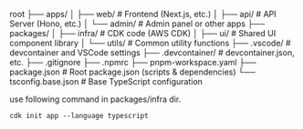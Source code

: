 root
├── apps/
│   ├── web/             # Frontend (Next.js, etc.)
│   ├── api/             # API Server (Hono, etc.)
│   └── admin/           # Admin panel or other apps
├── packages/
│   ├── infra/           # CDK code (AWS CDK)
│   ├── ui/              # Shared UI component library
│   └── utils/           # Common utility functions
├── .vscode/             # devcontainer and VSCode settings
├── .devcontainer/       # devcontainer.json, etc.
├── .gitignore
├── .npmrc
├── pnpm-workspace.yaml
├── package.json         # Root package.json (scripts & dependencies)
└── tsconfig.base.json   # Base TypeScript configuration

use following command in packages/infra dir.
```
cdk init app --language typescript
```